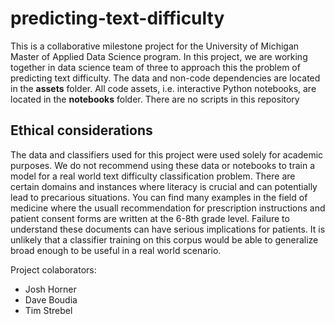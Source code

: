 # predicting-text-difficulty

This is a collaborative milestone project for the University of Michigan Master of Applied Data Science program. In this project, we are working together in data science team of three to approach this the problem of predicting text difficulty. The data and non-code dependencies are located in the **assets** folder. All code assets, i.e. interactive Python notebooks, are located in the **notebooks** folder. There are no scripts in this repository

## Ethical considerations
The data and classifiers used for this project were used solely for academic purposes. We do not recommend using these data or notebooks to train a model for a real world text difficulty classification problem. There are certain domains and instances where literacy is crucial and can potentially lead to precarious situations. You can find many examples in the field of medicine where the usuall recommendation for prescription instructions and patient consent forms are written at the 6-8th grade level. Failure to understand these documents can have serious implications for patients. It is unlikely that a classifier training on this corpus would be able to generalize broad enough to be useful in a real world scenario.

Project colaborators:
* Josh Horner
* Dave Boudia
* Tim Strebel
